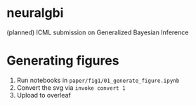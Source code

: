 # neuralgbi
(planned) ICML submission on Generalized Bayesian Inference

# Generating figures

1. Run notebooks in `paper/fig1/01_generate_figure.ipynb`
2. Convert the svg via `invoke convert 1`
3. Upload to overleaf
